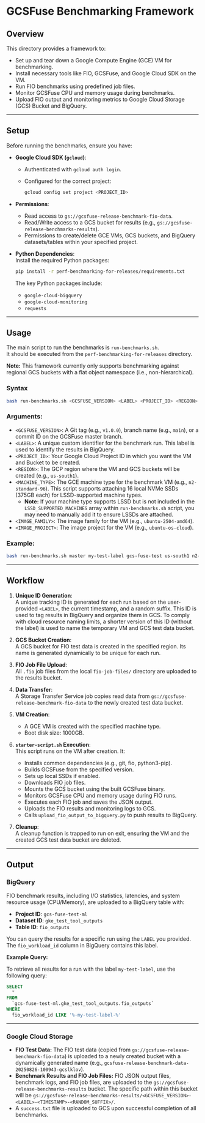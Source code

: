 # GCSFuse Benchmarking Framework

## Overview

This directory provides a framework to:

- Set up and tear down a Google Compute Engine (GCE) VM for benchmarking.
- Install necessary tools like FIO, GCSFuse, and Google Cloud SDK on the VM.
- Run FIO benchmarks using predefined job files.
- Monitor GCSFuse CPU and memory usage during benchmarks.
- Upload FIO output and monitoring metrics to Google Cloud Storage (GCS) Bucket and BigQuery.

---

## Setup

Before running the benchmarks, ensure you have:

- **Google Cloud SDK (`gcloud`)**:
  - Authenticated with `gcloud auth login`.
  - Configured for the correct project:

    ```bash
    gcloud config set project <PROJECT_ID>
    ```

- **Permissions**:
  - Read access to `gs://gcsfuse-release-benchmark-fio-data`.
  - Read/Write access to a GCS bucket for results (e.g., `gs://gcsfuse-release-benchmarks-results`).
  - Permissions to create/delete GCE VMs, GCS buckets, and BigQuery datasets/tables within your specified project.

- **Python Dependencies**:\
  Install the required Python packages:

    ```bash
    pip install -r perf-benchmarking-for-releases/requirements.txt
    ```

  The key Python packages include:

  - `google-cloud-bigquery`
  - `google-cloud-monitoring`
  - `requests`

---

## Usage

The main script to run the benchmarks is `run-benchmarks.sh`.  
It should be executed from the `perf-benchmarking-for-releases` directory.

**Note:** This framework currently only supports benchmarking against regional GCS buckets with a flat object namespace (i.e., non-hierarchical).

### Syntax

```bash
bash run-benchmarks.sh <GCSFUSE_VERSION> <LABEL> <PROJECT_ID> <REGION> <MACHINE_TYPE> <IMAGE_FAMILY> <IMAGE_PROJECT>
```

### Arguments:

- `<GCSFUSE_VERSION>`: A Git tag (e.g., `v1.0.0`), branch name (e.g., `main`), or a commit ID on the GCSFuse master branch.
- `<LABEL>`: A unique custom identifier for the benchmark run. This label is used to identify the results in BigQuery.
- `<PROJECT_ID>`: Your Google Cloud Project ID in which you want the VM and Bucket to be created.
- `<REGION>`: The GCP region where the VM and GCS buckets will be created (e.g., `us-south1`).
- `<MACHINE_TYPE>`: The GCE machine type for the benchmark VM (e.g., `n2-standard-96`). This script supports attaching 16 local NVMe SSDs (375GB each) for LSSD-supported machine types.
   - **Note:** If your machine type supports LSSD but is not included in the `LSSD_SUPPORTED_MACHINES` array within `run-benchmarks.sh` script, you may need to manually add it to ensure LSSDs are attached.
- `<IMAGE_FAMILY>`: The image family for the VM (e.g., `ubuntu-2504-amd64`).
- `<IMAGE_PROJECT>`: The image project for the VM (e.g., `ubuntu-os-cloud`).

### Example:
```bash
bash run-benchmarks.sh master my-test-label gcs-fuse-test us-south1 n2-standard-96 ubuntu-2504-amd64 ubuntu-os-cloud
```

---

## Workflow

1. **Unique ID Generation**:  
   A unique tracking ID is generated for each run based on the user-provided `<LABEL>`, the current timestamp, and a random suffix. This ID is used to tag results in BigQuery and organize them in GCS. To comply with cloud resource naming limits, a shorter version of this ID (without the label) is used to name the temporary VM and GCS test data bucket.

2. **GCS Bucket Creation**:  
   A GCS bucket for FIO test data is created in the specified region. Its name is generated dynamically to be unique for each run.

3. **FIO Job File Upload**:  
   All `.fio` job files from the local `fio-job-files/` directory are uploaded to the results bucket.

4. **Data Transfer**:  
   A Storage Transfer Service job copies read data from `gs://gcsfuse-release-benchmark-fio-data` to the newly created test data bucket.

5. **VM Creation**:
   - A GCE VM is created with the specified machine type.
   - Boot disk size: 1000GB.

6. **`starter-script.sh` Execution**:  
   This script runs on the VM after creation. It:
   - Installs common dependencies (e.g., git, fio, python3-pip).
   - Builds GCSFuse from the specified version.
   - Sets up local SSDs if enabled.
   - Downloads FIO job files.
   - Mounts the GCS bucket using the built GCSFuse binary.
   - Monitors GCSFuse CPU and memory usage during FIO runs.
   - Executes each FIO job and saves the JSON output.
   - Uploads the FIO results and monitoring logs to GCS.
   - Calls `upload_fio_output_to_bigquery.py` to push results to BigQuery.

7. **Cleanup**:  
   A cleanup function is trapped to run on exit, ensuring the VM and the created GCS test data bucket are deleted.

---

## Output

### BigQuery

FIO benchmark results, including I/O statistics, latencies, and system resource usage (CPU/Memory), are uploaded to a BigQuery table with:

- **Project ID**: `gcs-fuse-test-ml`
- **Dataset ID**: `gke_test_tool_outputs`
- **Table ID**: `fio_outputs`

You can query the results for a specific run using the `LABEL` you provided. The `fio_workload_id` column in BigQuery contains this label.

**Example Query:**

To retrieve all results for a run with the label `my-test-label`, use the following query:

```sql
SELECT
  *
FROM
  `gcs-fuse-test-ml.gke_test_tool_outputs.fio_outputs`
WHERE
  fio_workload_id LIKE '%-my-test-label-%'
```

---

### Google Cloud Storage

- **FIO Test Data:** The FIO test data (copied from `gs://gcsfuse-release-benchmark-fio-data`) is uploaded to a newly created bucket with a dynamically generated name (e.g., `gcsfuse-release-benchmark-data-20250826-100943-gcslklov`).
- **Benchmark Results and FIO Job Files:** FIO JSON output files, benchmark logs, and FIO job files, are uploaded to the `gs://gcsfuse-release-benchmarks-results` bucket. The specific path within this bucket will be `gs://gcsfuse-release-benchmarks-results/<GCSFUSE_VERSION>-<LABEL>-<TIMESTAMP>-<RANDOM_SUFFIX>/`.
- A `success.txt` file is uploaded to GCS upon successful completion of all benchmarks.
